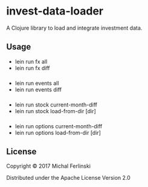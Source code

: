 # invest-data-loader

A Clojure library to load and integrate investment data.

## Usage

  - lein run fx all
  - lein run fx diff  
###
  - lein run events all
  - lein run events diff  
###
  - lein run stock current-month-diff
  - lein run stock load-from-dir [dir]  
###
  - lein run options current-month-diff
  - lein run options load-from-dir [dir]  

## License

Copyright © 2017 Michal Ferlinski

Distributed under the Apache License Version 2.0
